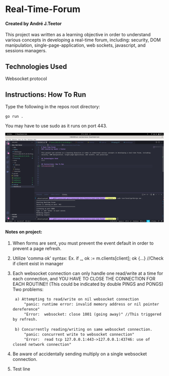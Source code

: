 # Real-Time-Forum
#### Created by André J.Teetor

This project was written as a learning objective in order to understand various concepts in developing a real-time forum, including: security, DOM manipulation, single-page-application, web sockets, javascript, and sessions managers.

## Technologies Used
Websocket protocol

## Instructions: How To Run

Type the following in the repos root directory:

```
go run .
```

You may have to use sudo as it runs on port 443.


![Screenshot](picture_test.png)



#### Notes on project:
1) When forms are sent, you must prevent the event default in order to prevent a page refresh.

2) Utilize 'comma ok' syntax:
    Ex. 
	if _, ok := m.clients[client]; ok {...} //Check if client exist in manager

3) Each websocket connection can only handle one read/write at a time for each connection, and YOU HAVE TO CLOSE THE CONNECTION FOR EACH ROUTINE!! (This could be indicated by double PINGS and PONGS)
        Two problems:
        
        a) Attempting to read/write on nil websocket connection
            "panic: runtime error: invalid memory address or nil pointer dereference"
            "Error:  websocket: close 1001 (going away)" //This triggered by refresh.

        b) Concurrently reading/writing on same websocket connection.
            "panic: concurrent write to websocket connection"
            "Error:  read tcp 127.0.0.1:443->127.0.0.1:43746: use of closed network connection"

4) Be aware of accidentally sending multiply on a single websocket connection.

5) Test line